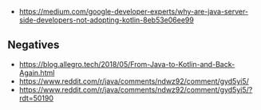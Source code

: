- https://medium.com/google-developer-experts/why-are-java-server-side-developers-not-adopting-kotlin-8eb53e06ee99

## Negatives

- https://blog.allegro.tech/2018/05/From-Java-to-Kotlin-and-Back-Again.html
- https://www.reddit.com/r/java/comments/ndwz92/comment/gyd5yi5/
- https://www.reddit.com/r/java/comments/ndwz92/comment/gyd5yi5/?rdt=50190
